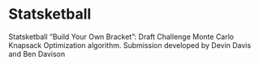# Statsketball
Statsketball “Build Your Own Bracket”: Draft Challenge Monte Carlo Knapsack Optimization algorithm. Submission developed by Devin Davis and Ben Davison
